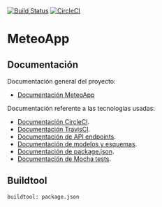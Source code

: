 [![Build Status](https://travis-ci.org/JoseAntonioMHerrera/MeteoApp.svg?branch=master)](https://travis-ci.org/JoseAntonioMHerrera/MeteoApp)
[![CircleCI](https://circleci.com/gh/JoseAntonioMHerrera/MeteoApp.svg?style=svg)](https://circleci.com/gh/JoseAntonioMHerrera/MeteoApp)
# MeteoApp

## Documentación

Documentación general del proyecto:

* [Documentación MeteoApp](https://github.com/JoseAntonioMHerrera/MeteoApp/blob/master/doc/MeteoApp.md)

Documentación referente a las tecnologías usadas:

* [Documentación CircleCI](https://github.com/JoseAntonioMHerrera/MeteoApp/blob/master/doc/circle_ci_documentacion.md).
* [Documentación TravisCI](https://github.com/JoseAntonioMHerrera/MeteoApp/blob/master/doc/travis_ci_documentacion.md).
* [Documentación de API endpoints](https://github.com/JoseAntonioMHerrera/MeteoApp/blob/master/doc/api_endpoints_documentacion.md).
* [Documentación de modelos y esquemas](https://github.com/JoseAntonioMHerrera/MeteoApp/blob/master/doc/modelos_esquemas_documentacion.md).
* [Documentación de package.json](https://github.com/JoseAntonioMHerrera/MeteoApp/doc/package_json_documentacion.md).
* [Documentación de Mocha tests](https://github.com/JoseAntonioMHerrera/MeteoApp/doc/mocha_test_documentacion.md).

## Buildtool

```
buildtool: package.json

```
